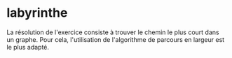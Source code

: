 # labyrinthe
La résolution de l'exercice consiste à trouver le chemin le plus court dans un graphe.
Pour cela, l'utilisation de l'algorithme de parcours en largeur est le plus adapté.
